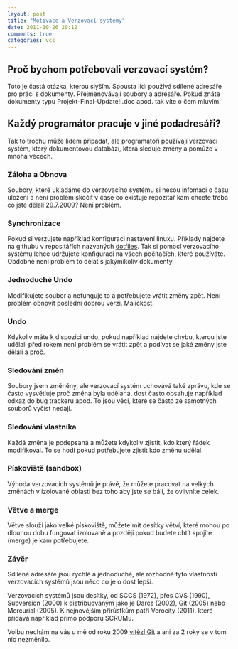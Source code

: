 ```yaml
---
layout: post
title: "Motivace a Verzovací systémy"
date: 2011-10-26 20:12
comments: true
categories: vcs
---
```

## Proč bychom potřebovali verzovací systém?
Toto je častá otázka, kterou slyším. Spousta lidí používá sdílené adresáře pro práci s dokumenty. Přejmenovávají soubory a adresáře. Pokud znáte dokumenty typu Projekt-Final-Update!!.doc apod. tak víte o čem mluvím.

## Každý programátor pracuje v jiné podadresáři?
Tak to trochu může lidem připadat, ale programátoři používají verzovací systém, který dokumentovou databází, která sleduje změny a pomůže v mnoha věcech.

<!--more-->

### Záloha a Obnova 
Soubory, které ukládáme do verzovacího systému si nesou infomaci o času uložení a není problém skočit v čase co existuje repozitář kam chcete třeba co jste dělali 29.7.2009? Není problém.

### Synchronizace
Pokud si verzujete například konfiguraci nastavení linuxu. Příklady najdete na githubu v repositářích nazvaných [dotfiles](https://github.com/search?type=Repositories&language=&q=dotfiles&repo=&langOverride=&x=16&y=29&start_value=1). Tak si pomocí verzovacího systému lehce udržujete konfiguraci na všech počítačích, které používáte. Obdobně není problém to dělat s jakýmikoliv dokumenty.

### Jednoduché Undo
Modifikujete soubor a nefunguje to a potřebujete vrátit změny zpět. Není problém obnovit poslední dobrou verzi. Maličkost.

### Undo
Kdykoliv máte k dispozici undo, pokud například najdete chybu, kterou jste udělali před rokem není problém se vrátit zpět a podívat se jaké změny jste dělali a proč.

### Sledování změn
Soubory jsem změněny, ale verzovací systém uchovává také zprávu, kde se často vysvětluje proč změna byla udělaná, dost často obsahuje například odkaz do bug trackeru apod. To jsou věci, které se často ze samotných souborů vyčíst nedají.

### Sledování vlastníka
Každá změna je podepsaná a můžete kdykoliv zjistit, kdo který řádek modifikoval. To se hodí pokud potřebujete zjistit kdo změnu udělal.

### Pískoviště (sandbox)
Výhoda verzovacích systémů je právě, že můžete pracovat na velkých změnách v izolované oblasti bez toho aby jste se báli, že ovlivníte celek. 

### Větve a merge
Větve slouží jako velké pískoviště, můžete mít desítky větví, které mohou po dlouhou dobu fungovat izolovaně a později pokud budete chtít spojíte (merge) je kam potřebujete.

### Závěr
Sdílené adresáře jsou rychlé a jednoduché, ale rozhodně tyto vlastnosti verzovacích systémů jsou něco co je o dost lepší.

Verzovacích systémů jsou desítky, od SCCS (1972), přes CVS (1990), Subversion (2000) k distribuovaným jako je Darcs (2002), Git (2005) nebo Mercurial (2005). K nejnovějším přírůstkům patří Verocity (2011), které přidává například přímo podporu SCRUMu.

Volbu nechám na vás u mě od roku 2009 [vítězí Git](http://blog.prskavec.net/2009/11/proc-jsem-presel-z-mercurial-na-git/) a ani za 2 roky se v tom nic nezměnilo.
